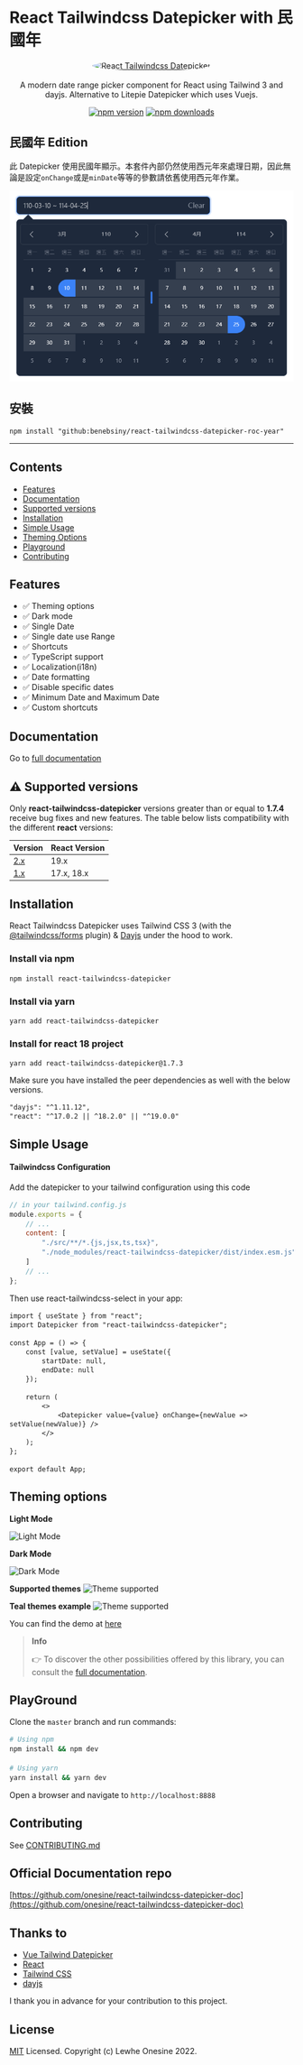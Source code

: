 # React Tailwindcss Datepicker with 民國年

<p align="center">
    <a href="https://react-tailwindcss-datepicker.vercel.app/" target="_blank">
      <img alt="React Tailwindcss Datepicker" width="100" style="border-radius: 100%;" src="https://raw.githubusercontent.com/onesine/react-tailwindcss-datepicker/master/assets/img/calendar_logo.svg?raw=true">
    </a><br><br>
    A modern date range picker component for React using Tailwind 3 and dayjs. Alternative to Litepie Datepicker which uses Vuejs.
</p>

<div align="center">
    
[![npm version](https://img.shields.io/npm/v/react-tailwindcss-datepicker?style=flat-square)](https://www.npmjs.com/package/react-tailwindcss-datepicker)
[![npm downloads](https://img.shields.io/npm/dt/react-tailwindcss-datepicker?style=flat-square)](https://www.npmjs.com/package/react-tailwindcss-datepicker)
    
</div>

## 民國年 Edition

此 Datepicker 使用民國年顯示。本套件內部仍然使用西元年來處理日期，因此無論是設定`onChange`或是`minDate`等等的參數請依舊使用西元年作業。

![ROC Year](./assets/img/Screen_Shot_2025-03-06_at_17.49.50_roc_year.png)


## 安裝
```shell
npm install "github:benebsiny/react-tailwindcss-datepicker-roc-year"
```

---

## Contents

-   [Features](#features)
-   [Documentation](#documentation)
-   [Supported versions](#-supported-versions)
-   [Installation](#installation)
-   [Simple Usage](#simple-usage)
-   [Theming Options](#theming-options)
-   [Playground](#playground)
-   [Contributing](#contributing)

## Features

-   ✅ Theming options
-   ✅ Dark mode
-   ✅ Single Date
-   ✅ Single date use Range
-   ✅ Shortcuts
-   ✅ TypeScript support
-   ✅ Localization(i18n)
-   ✅ Date formatting
-   ✅ Disable specific dates
-   ✅ Minimum Date and Maximum Date
-   ✅ Custom shortcuts

## Documentation

Go to [full documentation](https://react-tailwindcss-datepicker.vercel.app/)

## ⚠️ Supported versions

Only **react-tailwindcss-datepicker** versions greater than or equal to **1.7.4** receive bug fixes and new features. The table below lists compatibility with the different **react** versions:

| Version                                                                    | React Version |
|----------------------------------------------------------------------------|---------------|
| [2.x](https://github.com/onesine/react-tailwindcss-datepicker/tree/v2.0.0) | 19.x          |
| [1.x](https://github.com/onesine/react-tailwindcss-datepicker/tree/v1.7.3) | 17.x, 18.x    |

## Installation

React Tailwindcss Datepicker uses Tailwind CSS 3 (with the
[@tailwindcss/forms](https://github.com/tailwindlabs/tailwindcss-forms) plugin) &
[Dayjs](https://day.js.org/en/) under the hood to work.

### Install via npm

```
npm install react-tailwindcss-datepicker
```

### Install via yarn

```
yarn add react-tailwindcss-datepicker
```

### Install for react 18 project

```
yarn add react-tailwindcss-datepicker@1.7.3
```

Make sure you have installed the peer dependencies as well with the below versions.

```
"dayjs": "^1.11.12",
"react": "^17.0.2 || ^18.2.0" || "^19.0.0"
```

## Simple Usage

#### Tailwindcss Configuration

Add the datepicker to your tailwind configuration using this code

```javascript
// in your tailwind.config.js
module.exports = {
    // ...
    content: [
        "./src/**/*.{js,jsx,ts,tsx}",
        "./node_modules/react-tailwindcss-datepicker/dist/index.esm.js"
    ]
    // ...
};
```

Then use react-tailwindcss-select in your app:

```tsx
import { useState } from "react";
import Datepicker from "react-tailwindcss-datepicker";

const App = () => {
    const [value, setValue] = useState({
        startDate: null,
        endDate: null
    });

    return (
        <>
            <Datepicker value={value} onChange={newValue => setValue(newValue)} />
        </>
    );
};

export default App;
```

## Theming options

**Light Mode**

![Light Mode](https://raw.githubusercontent.com/onesine/react-tailwindcss-datepicker/master/assets/img/Screen_Shot_2022-08-04_at_17.04.09_light.png?raw=true)

**Dark Mode**

![Dark Mode](https://raw.githubusercontent.com/onesine/react-tailwindcss-datepicker/master/assets/img/Screen_Shot_2022-08-04_at_17.04.09_dark.png?raw=true)

**Supported themes**
![Theme supported](https://raw.githubusercontent.com/onesine/react-tailwindcss-datepicker/master/assets/img/Screen_Shot_2022-08-04_at_17.04.09_theme.png?raw=true)

**Teal themes example**
![Theme supported](https://raw.githubusercontent.com/onesine/react-tailwindcss-datepicker/master/assets/img/Screen_Shot_2022-08-04_at_17.04.09_teal.png?raw=true)

You can find the demo at [here](https://react-tailwindcss-datepicker.vercel.app/demo)

> **Info**
>
> 👉 To discover the other possibilities offered by this library, you can consult the
> [full documentation](https://react-tailwindcss-datepicker.vercel.app/).

## PlayGround

Clone the `master` branch and run commands:

```sh
# Using npm
npm install && npm dev

# Using yarn
yarn install && yarn dev

```

Open a browser and navigate to `http://localhost:8888`

## Contributing

See
[CONTRIBUTING.md](https://github.com/onesine/react-tailwindcss-datepicker/blob/master/CONTRIBUTING.md)

## Official Documentation repo

[https://github.com/onesine/react-tailwindcss-datepicker-doc](https://github.com/onesine/react-tailwindcss-datepicker-doc)

## Thanks to

-   [Vue Tailwind Datepicker](https://vue-tailwind-datepicker.com/)
-   [React](https://reactjs.org/)
-   [Tailwind CSS](https://tailwindcss.com/)
-   [dayjs](https://day.js.org/)

I thank you in advance for your contribution to this project.

## License

[MIT](LICENSE) Licensed. Copyright (c) Lewhe Onesine 2022.
